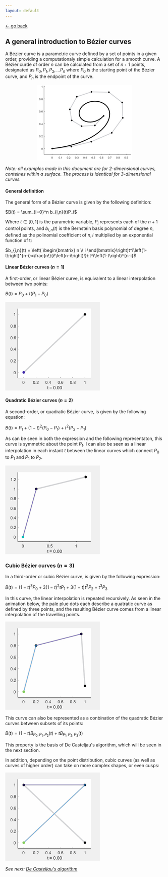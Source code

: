 ```yaml
---
layout: default
---
```


[<- go back](https://alosola.github.io/trajectory/)

## A general introduction to Bézier curves

A Bézier curve is a parametric curve defined by a set of points in a given order, providing a computationaly simple calculation for a smooth curve. A Bézier curde of order $n$ can be calculated from a set of $n+1$ points, designated as $P_0, P_1, P_2, ... P_n$ where $P_0$ is the starting point of the Bézier curve, and $P_n$ is the endpoint of the curve.


<p align="center">
  <img src="./gifs/clas14.png" />
</p>


*Note: all examples made in this document are for 2-dimensional curves, conteines within a surface. The process is identical for 3-dimensional curves.*



#### General definition
The general form of a Bézier curve is given by the following definition:

$B(t) = \sum_{i=0}^n b_{i,n}(t)P_i$

Where $t \in [0,1]$ is the parametric variable, $P_i$ represents each of the $n+1$ control points, and $b_{i,n}(t)$ is the Bernstein basis polynomial of degree $n$, defined as the polinomial coefficient of $n,i$ multiplied by an exponential function of t:

$b_{i,n}(t) = \left( \begin{bmatrix} n \\ i \end{bmatrix}\right)t^i\left(1-t\right)^{n-i}=\frac{n!}{i!\left(n-i\right)!}\:t^i\left(1-t\right)^{n-i}$


#### Linear Bézier curves $(n=1)$
A first-order, or linear Bézier curve, is equivalent to a linear interpolation between two points:

$B(t) = P_0 + t\left(P_1 - P_0\right)$

![linear](./gifs/linear.gif)

#### Quadratic Bézier curves $(n=2)$
A second-order, or quadratic Bézier curve, is given by the following equation:

$B(t) = P_1 + (1-t)^2\left(P_0-P_1\right) + t^2\left(P_2 - P_1\right)$

As can be seen in both the expression and the following representaton, this curve is symmetric about the point $P_1$. I can also be seen as a linear interpolation in each instant $t$ between the linear curves which connect $P_0$ to $P_1$ and $P_1$ to $P_2$.

![quadratic](./gifs/quad.gif)

### Cubic Bézier curves $(n=3)$
In a third-order or cubic Bézier curve, is given by the following expression:

$B(t) = (1-t)^3P_0+3(1-t)^2 t P_1 +3(1-t)t^2P_2 + t^3P_3$

In this curve, the linear interpolation is repeated recursively. As seen in the animation below, the pale plue dots each describe a quatratic curve as defined by three points, and the resulting Bézier curve comes from a linear interpolation of the travelling points.

![cubic](./gifs/cubic.gif)

This curve can also be represented as a conbination of the quadratic Bézier curves between subsets of its points:

$B(t) = (1-t)B_{P_0,P_1,P_2}(t) + tB_{P_1,P_2,P_3}(t)$

This property is the basis of De Casteljau's algorithm, which will be seen in the next section.

In addition, depending on the point distribution, cubic curves (as well as curves of higher order) can take on more complex shapes, or even cusps:

![cubic](./gifs/cusp.gif)


*See next: [De Casteljau's algorithm](./decastel.md)*
